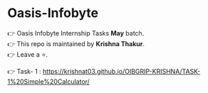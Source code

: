 # Oasis-Infobyte

👉 Oasis Infobyte Internship Tasks <strong>May</strong> batch.
<br>
👉 This repo is maintained by <strong>Krishna Thakur</strong>.
<br>
👉 Leave a ⭐.

👉 Task- 1 : https://krishnat03.github.io/OIBGRIP-KRISHNA/TASK-1%20Simple%20Calculator/
<br>

